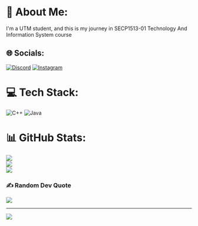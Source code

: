 # 💫 About Me:
I'm a UTM student, and this is my journey in SECP1513-01 Technology And Information System course


## 🌐 Socials:
[![Discord](https://img.shields.io/badge/Discord-%237289DA.svg?logo=discord&logoColor=white)](https://discord.gg/mecha3179) [![Instagram](https://img.shields.io/badge/Instagram-%23E4405F.svg?logo=Instagram&logoColor=white)](https://instagram.com/mhmdnsyt_) 

# 💻 Tech Stack:
![C++](https://img.shields.io/badge/c++-%2300599C.svg?style=for-the-badge&logo=c%2B%2B&logoColor=white) ![Java](https://img.shields.io/badge/java-%23ED8B00.svg?style=for-the-badge&logo=openjdk&logoColor=white)
# 📊 GitHub Stats:
![](https://github-readme-stats.vercel.app/api?username=NasyatNasir&theme=dark&hide_border=true&include_all_commits=false&count_private=true)<br/>
![](https://github-readme-streak-stats.herokuapp.com/?user=NasyatNasir&theme=dark&hide_border=true)<br/>
![](https://github-readme-stats.vercel.app/api/top-langs/?username=NasyatNasir&theme=dark&hide_border=true&include_all_commits=false&count_private=true&layout=compact)

### ✍️ Random Dev Quote
![](https://quotes-github-readme.vercel.app/api?type=horizontal&theme=radical)

---
[![](https://visitcount.itsvg.in/api?id=NasyatNasir&icon=0&color=0)](https://visitcount.itsvg.in)

<!-- Proudly created with GPRM ( https://gprm.itsvg.in ) -->
